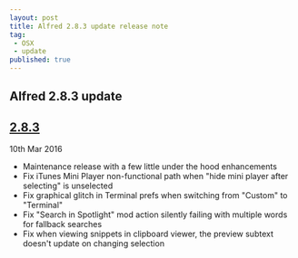 ```yaml
---
layout: post
title: Alfred 2.8.3 update release note
tag:
 - OSX
 - update
published: true
---
```

## Alfred 2.8.3 update

## [2.8.3](https://www.alfredapp.com/changelog/#2.8.3)
10th Mar 2016

- Maintenance release with a few little under the hood enhancements
- Fix iTunes Mini Player non-functional path when "hide mini player after selecting" is unselected
- Fix graphical glitch in Terminal prefs when switching from "Custom" to "Terminal"
- Fix "Search in Spotlight" mod action silently failing with multiple words for fallback searches
- Fix when viewing snippets in clipboard viewer, the preview subtext doesn't update on changing selection